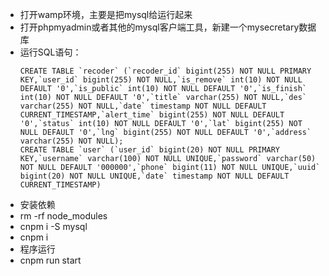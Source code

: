 - 打开wamp环境，主要是把mysql给运行起来
- 打开phpmyadmin或者其他的mysql客户端工具，新建一个mysecretary数据库
- 运行SQL语句：
  ```
  CREATE TABLE `recoder` (`recoder_id` bigint(255) NOT NULL PRIMARY KEY,`user_id` bigint(255) NOT NULL,`is_remove` int(10) NOT NULL DEFAULT '0',`is_public` int(10) NOT NULL DEFAULT '0',`is_finish` int(10) NOT NULL DEFAULT '0',`title` varchar(255) NOT NULL,`des` varchar(255) NOT NULL,`date` timestamp NOT NULL DEFAULT CURRENT_TIMESTAMP,`alert_time` bigint(255) NOT NULL DEFAULT '0',`status` int(10) NOT NULL DEFAULT '0',`lat` bigint(255) NOT NULL DEFAULT '0',`lng` bigint(255) NOT NULL DEFAULT '0',`address` varchar(255) NOT NULL);
  CREATE TABLE `user` (`user_id` bigint(20) NOT NULL PRIMARY KEY,`username` varchar(100) NOT NULL UNIQUE,`password` varchar(50) NOT NULL DEFAULT '000000',`phone` bigint(11) NOT NULL UNIQUE,`uuid` bigint(20) NOT NULL UNIQUE,`date` timestamp NOT NULL DEFAULT CURRENT_TIMESTAMP)
  ```
- 安装依赖  
- rm -rf node_modules
- cnpm i -S mysql
- cnpm i
- 程序运行
- cnpm run start
